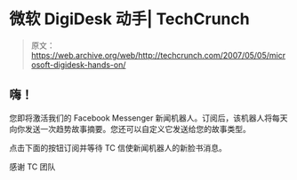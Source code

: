 # 微软 DigiDesk 动手| TechCrunch

> 原文：<https://web.archive.org/web/http://techcrunch.com/2007/05/05/microsoft-digidesk-hands-on/>

## 嗨！

您即将激活我们的 Facebook Messenger 新闻机器人。订阅后，该机器人将每天向你发送一次趋势故事摘要。您还可以自定义它发送给您的故事类型。

点击下面的按钮订阅并等待 TC 信使新闻机器人的新脸书消息。

感谢 TC 团队